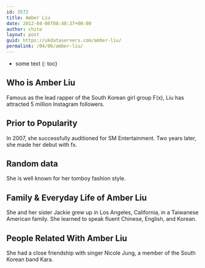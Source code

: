```yaml
---
id: 3572
title: Amber Liu
date: 2012-04-06T08:48:37+00:00
author: chito
layout: post
guid: https://ukdataservers.com/amber-liu/
permalink: /04/06/amber-liu/
---
```


* some text
{: toc}
          
          
## Who is  Amber Liu
                  
                  
                  
Famous as the lead rapper of the South Korean girl group F(x), Liu has attracted 5 million Instagram followers.
                  
                
                
                
## Prior to Popularity 
                  
                  
                  
In 2007, she successfully auditioned for SM Entertainment. Two years later, she made her debut with fx.
                  
                
                
                
## Random data 
                  
                  
                  
She is well known for her tomboy fashion style.
                  
                
                
                
## Family & Everyday Life of Amber Liu
                  
                  
                  
She and her sister Jackie grew up in Los Angeles, California, in a Taiwanese American family. She learned to speak fluent Chinese, English, and Korean.
                  
                
                
                
## People Related With  Amber Liu
                  
                  
                  
She had a close friendship with singer Nicole Jung, a member of the South Korean band Kara.
                  
                
              
            
          
          
          
    
    
  
